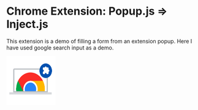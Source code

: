 # Chrome Extension: Popup.js => Inject.js
This extension is a demo of filling a form from an extension popup. Here I have used google search input as a demo.


![img screenshot](images/icon128.png?raw=true "Title")